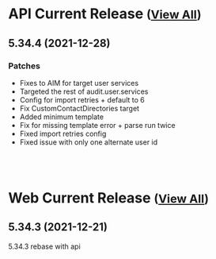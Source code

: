 
# API Current Release <small>([View All](/API.md))</small>
## 5.34.4 (2021-12-28)
### Patches 

- Fixes to AIM for target user services
- Targeted the rest of audit.user.services
- Config for import retries + default to 6
- Fix CustomContactDirectories target
- Added minimum template
- Fix for missing template error + parse run twice
- Fixed import retries config
- Fixed issue with only one alternate user id


<br><br>
# Web Current Release <small>([View All](/Web.md))</small>
## 5.34.3 (2021-12-21)
5.34.3 rebase with api

  